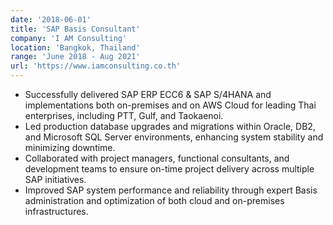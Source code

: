 ```yaml
---
date: '2018-06-01'
title: 'SAP Basis Consultant'
company: 'I AM Consulting'
location: 'Bangkok, Thailand'
range: 'June 2018 - Aug 2021'
url: 'https://www.iamconsulting.co.th'
---
```


- Successfully delivered SAP ERP ECC6 & SAP S/4HANA and implementations both on-premises and on AWS Cloud for leading Thai enterprises, including PTT, Gulf, and Taokaenoi.
- Led production database upgrades and migrations within Oracle, DB2, and Microsoft SQL Server environments, enhancing system stability and minimizing downtime.
- Collaborated with project managers, functional consultants, and development teams to ensure on-time project delivery across multiple SAP initiatives.
- Improved SAP system performance and reliability through expert Basis administration and optimization of both cloud and on-premises infrastructures.
